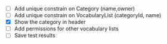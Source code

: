 - [ ] Add unique constrain on Category (name,owner)
- [ ] Add unique constrain on VocabularyList (categoryId, name)
- [x] Show the category in header
- [ ] Add permissions for other vocabulary lists
- [ ] Save test results